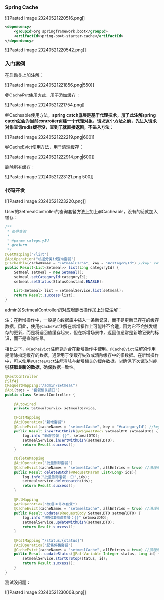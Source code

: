 ### Spring Cache

![[Pasted image 20240521220516.png]]


```xml
<dependency>  
    <groupId>org.springframework.boot</groupId>  
    <artifactId>spring-boot-starter-cache</artifactId>  
</dependency>
```


![[Pasted image 20240521220542.png]]

### 入门案例

在启动类上加注解：

![[Pasted image 20240521221856.png|550]]

@CachePut使用方式，用于添加缓存：

![[Pasted image 20240521221754.png]]

@Cacheable使用方法，**spring catch底层是基于代理技术，加了此注解spring catch就会为当前controller创建一个代理对象，请求这个方法之前，先进入请求对象查询redis缓存没，查到了就直接返回，不进入方法**：

![[Pasted image 20240521222219.png|600]]

@CacheEvict使用方法，用于清理缓存：

![[Pasted image 20240521222914.png|600]]

删除所有缓存：

![[Pasted image 20240521223121.png|500]]

### 代码开发

![[Pasted image 20240521223220.png]]

User的SetmealController的查询套餐方法上加上@Cacheable，没有的话就加入缓存：

```Java
/**  
 * 条件查询  
 *  
 * @param categoryId  
 * @return  
 */  
@GetMapping("/list")  
@ApiOperation("根据分类id查询套餐")  
@Cacheable(cacheNames = "setmealCache", key = "#categoryId") //key: setmealCache::100  
public Result<List<Setmeal>> list(Long categoryId) {  
    Setmeal setmeal = new Setmeal();  
    setmeal.setCategoryId(categoryId);  
    setmeal.setStatus(StatusConstant.ENABLE);  
  
    List<Setmeal> list = setmealService.list(setmeal);  
    return Result.success(list);  
}
```

admin的SetmealController的对应增删改操作加上对应注解：

注：在新增操作中，一般是向数据库中插入一条新记录，而不是更新已存在的缓存数据。因此，使用`@CachePut`注解在新增操作上可能并不合适，因为它不会触发缓存的更新，而是将返回值缓存起来，但在新增场景中，返回值通常是新增记录的标识，而不是查询结果。

相比之下，`@CacheEvict`注解更适合在新增操作中使用。`@CacheEvict`注解的作用是清除指定缓存的数据，通常用于使缓存失效或清除缓存中的旧数据。在新增操作中，可以使用`@CacheEvict`注解清除与新增相关的缓存数据，以确保下次读取时能够**获取最新的数据**，确保数据一致性。


```java
@RestController  
@Slf4j  
@RequestMapping("/admin/setmeal")  
@Api(tags = "套餐相关接口")  
public class SetmealController {  
  
    @Autowired  
    private SetmealService setmealService;  
  
    @PostMapping  
    @ApiOperation("新增套餐")  
    @CacheEvict(cacheNames = "setmealCache", key = "#categoryId") //key: setmealCache::100  
    public Result insertWithDish(@RequestBody SetmealDTO setmealDTO) {  
        log.info("新增套餐：{}", setmealDTO);  
        setmealService.insertWithDish(setmealDTO);  
        return Result.success();  
    }  
  
    @DeleteMapping  
    @ApiOperation("批量删除套餐")  
    @CacheEvict(cacheNames = "setmealCache", allEntries = true) //清理所有缓存  
    public Result deleteBatch(@RequestParam List<Long> ids){  
        log.info("批量删除套餐：{}",ids);  
        setmealService.deleteBatch(ids);  
        return Result.success();  
    }  
  
    @PutMapping  
    @ApiOperation("根据ID修改套餐")  
    @CacheEvict(cacheNames = "setmealCache", allEntries = true) //清理所有缓存  
    public Result update(@RequestBody SetmealDTO setmealDTO) {  
        log.info("根据ID修改套餐：{}",setmealDTO);  
        setmealService.updateWithDish(setmealDTO);  
        return Result.success();  
    }  
  
    @PostMapping("/status/{status}")  
    @ApiOperation("起售停售套餐")  
    @CacheEvict(cacheNames = "setmealCache", allEntries = true) //清理所有缓存  
    public Result updateStatus(@PathVariable Integer status, Long id) {  
        setmealService.startOrStop(status, id);  
        return Result.success();  
    }  
}
```

测试没问题：

![[Pasted image 20240521230008.png]]
